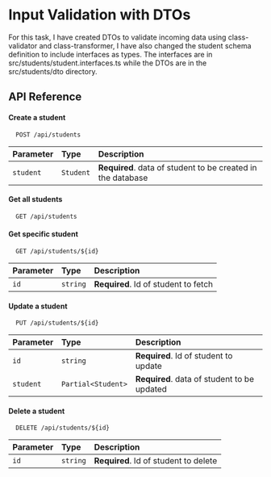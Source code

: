 
# Input Validation with DTOs

For this task, I have created DTOs to validate incoming data using class-validator and class-transformer, I have also changed the student schema definition to include interfaces as types. The interfaces are in src/students/student.interfaces.ts while the DTOs are in the src/students/dto directory.


## API Reference


#### Create a student

```http
  POST /api/students
```

| Parameter | Type     | Description                       |
| :-------- | :------- | :-------------------------------- |
| `student`      | `Student` | **Required**. data of student to be created in the database |

#### Get all students

```http
  GET /api/students
```

#### Get specific student

```http
  GET /api/students/${id}
```

| Parameter | Type     | Description                       |
| :-------- | :------- | :-------------------------------- |
| `id`      | `string` | **Required**. Id of student to fetch |

#### Update a student

```http
  PUT /api/students/${id}
```

| Parameter | Type     | Description                       |
| :-------- | :------- | :-------------------------------- |
| `id`      | `string` | **Required**. Id of student to update |
| `student`      | `Partial<Student>` | **Required**. data of student to be updated |

#### Delete a student

```http
  DELETE /api/students/${id}
```
| Parameter | Type     | Description                       |
| :-------- | :------- | :-------------------------------- |
| `id`      | `string` | **Required**. Id of student to delete |



